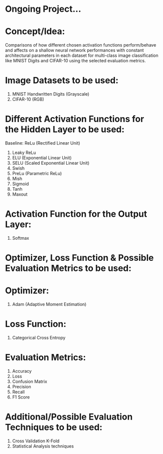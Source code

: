 # Ongoing Project...


# Concept/Idea:
Comparisons of how different chosen activation functions perform/behave and affects on a shallow neural network performances with constant architectural parameters in each dataset for multi-class image classification like MNIST Digits and CIFAR-10 using the selected evaluation metrics.

# Image Datasets to be used:
1. MNIST Handwritten Digits (Grayscale)
2. CIFAR-10 (RGB)

# Different Activation Functions for the Hidden Layer to be used:
Baseline: ReLu (Rectified Linear Unit)
1. Leaky ReLu
2. ELU (Exponential Linear Unit)
3. SELU (Scaled Exponential Linear Unit)
4. Swish
5. PreLu (Parametric ReLu)
6. Mish
7. Sigmoid
8. Tanh
9. Maxout

# Activation Function for the Output Layer:
1. Softmax

# Optimizer, Loss Function & Possible Evaluation Metrics to be used:
# Optimizer:
1. Adam (Adaptive Moment Estimation)

# Loss Function:
1. Categorical Cross Entropy

# Evaluation Metrics:
1. Accuracy
2. Loss
3. Confusion Matrix
4. Precision
5. Recall
6. F1 Score

# Additional/Possible Evaluation Techniques to be used:
1. Cross Validation K-Fold
2. Statistical Analysis techniques
